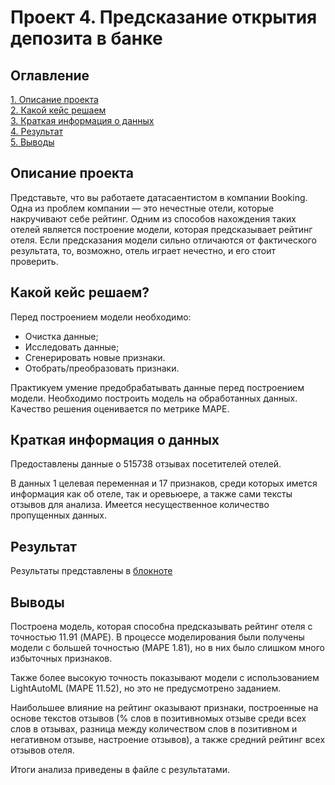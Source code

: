 # Проект 4. Предсказание открытия депозита в банке

## Оглавление
[1. Описание проекта](#Описание-проекта)  
[2. Какой кейс решаем](#Какой-кейс-решаем)  
[3. Краткая информация о данных](#Краткая-информация-о-данных)  
[4. Результат](#Результат)  
[5. Выводы](#Выводы) 


## Описание проекта
Представьте, что вы работаете датасаентистом в компании Booking. Одна из проблем компании — это нечестные отели, которые накручивают себе рейтинг. Одним из способов нахождения таких отелей является построение модели, которая предсказывает рейтинг отеля. Если предсказания модели сильно отличаются от фактического результата, то, возможно, отель играет нечестно, и его стоит проверить.


## Какой кейс решаем?
Перед построением модели необходимо:
* Очистка данные;
* Исследовать данные;
* Сгенерировать новые признаки.
* Отобрать/преобразовать признаки.

Практикуем умение предобрабатывать данные перед построением модели.
Необходимо построить модель на обработанных данных. Качество решения оценивается по метрике MAPE.

## Краткая информация о данных
Предоставлены данные о 515738 отзывах посетителей отелей.

В данных 1 целевая переменная и 17 признаков, среди которых имется информация как об отеле, так и оревьюере, а также сами тексты отзывов для анализа. Имеется несущественное количество пропущенных данных.


## Результат
Результаты представлены в [блокноте](booking_rating_mazepa.ipynb)


## Выводы
Построена модель, которая способна предсказывать рейтинг отеля с точностью 11.91 (MAPE). В процессе моделирования были получены модели с большей точностью (MAPE 1.81), но в них было слишком много избыточных признаков.

Также более высокую точность показывают модели с использованием LightAutoML (MAPE 11.52), но это не предусмотрено заданием.

Наибольшее влияние на рейтинг оказывают признаки, построенные на основе текстов отзывов (% слов в позитивномых отзыве среди всех слов в отзывах, разница между количеством слов в позитивном и негативном отзыве, настроение отзывов), а также средний рейтинг всех отзывов отеля.

Итоги анализа приведены в файле с результатами.


